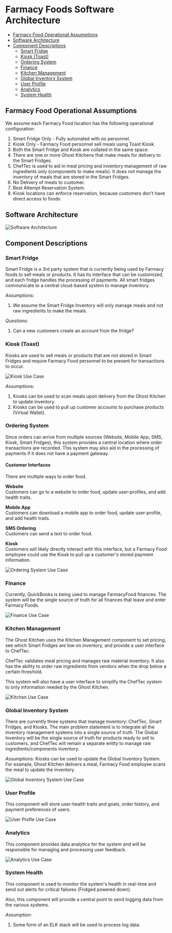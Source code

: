 # Farmacy Foods Software Architecture

- [Farmacy Food Operational Assumptions](#farmacy-food-operational-assumptions)
- [Software Architecture](#software-architecture)
- [Component Descriptions](#component-descriptions)
  * [Smart Fridge](#smart-fridge)
  * [Kiosk (Toast)](#kiosk--toast-)
  * [Ordering System](#ordering-system)
  * [Finance](#finance)
  * [Kitchen Management](#kitchen-management)
  * [Global Inventory System](#global-inventory-system)
  * [User Profile](#user-profile)
  * [Analytics](#analytics)
  * [System Health](#system-health)


## Farmacy Food Operational Assumptions
We assume each Farmacy Food location has the following operational configuration:

1. Smart Fridge Only - Fully automated with no personnel.
2. Kiosk Only - Farmacy Food personnel sell meals using Toast Kiosk.
3. Both the Smart Fridge and Kiosk are collated in the same space.
4. There are one or more Ghost Kitchens that make meals for delivery to the Smart Fridges.
5. ChefTec is used to aid in meal pricing and inventory management of raw ingredients only (components to make meals). It does not manage the inventory of meals that are stored in the Smart Fridges.
6. No Delivery of meals to customer.
7. Best Attempt Reservation System.
8. Kiosk locations can enforce reservation, because customers don't have direct access to foods.


## Software Architecture
![Software Architecture](images/FinalArchitecture.png)


## Component Descriptions

### Smart Fridge
Smart Fridge is a 3rd party system that is currently being used by Farmacy foods to sell meals or products. It has its interface that can be customized, and each fridge handles the processing of payments. All smart fridges communicate to a central cloud-based system to manage inventory.

*Assumptions:*
1. We assume the Smart Fridge Inventory will only manage meals and not raw ingredients to make the meals.

*Questions:*
1. Can a new customers create an account from the fridge?

### Kiosk (Toast)
Kiosks are used to sell meals or products that are not stored in Smart Fridges and require Farmacy Food personnel to be present for transactions to occur.

![Kiosk Use Case](images/KioskUseCase.png)

*Assumptions:*
1. Kiosks can be used to scan meals upon delivery from the Ghost Kitchen to update inventory.
2. Kiosks can be used to pull up customer accounts to purchase products (Virtual Wallet).

### Ordering System
Since orders can arrive from multiple sources (Website, Mobile App, SMS, Kiosk, Smart Fridges), this system provides a central location where order transactions are recorded. This system may also aid in the processing of payments if it does not have a payment gateway.

#### Customer Interfaces
There are multiple ways to order food.

**Website**<br>
Customers can go to a website to order food, update user-profiles, and add health traits.

**Mobile App**<br>
Customers can download a mobile app to order food, update user-profile, and add health traits.

**SMS Ordering**<br>
Customers can send a text to order food.

**Kiosk**<br>
Customers will likely directly interact with this interface, but a Farmacy Food employee could use the Kiosk to pull up a customer's stored payment information.

![Ordering System Use Case](images/OrderSystemUseCase.png)

### Finance
Currently, QuickBooks is being used to manage FarmacyFood finances. The system will be the single source of truth for all finances that leave and enter Farmacy Foods.

![Finance Use Case](images/FinanceUseCase.png)

### Kitchen Management
The Ghost Kitchen uses the Kitchen Management component to set pricing, see which Smart Fridges are low on inventory, and provide a user interface to ChefTec.

ChefTec validates meal pricing and manages raw material inventory. It also has the ability to order raw ingredients from vendors when the drop below a certain threshold.

This system will also have a user interface to simplify the ChefTec system to only information needed by the Ghost Kitchen.

![Kitchen Use Case](images/KitchenManagementUseCase.png)

### Global Inventory System
There are currently three systems that manage inventory: ChefTec, Smart Fridges, and Kiosks. The main problem statement is to integrate all the inventory management systems into a single source of truth. The Global Inventory will be the single source of truth for products ready to sell to customers, and ChefTec will remain a separate entity to manage raw ingredients/components inventory.

*Assumptions:*
Kiosks can be used to update the Global Inventory System. For example, Ghost Kitchen delivers a meal, Farmacy Food employee scans the meal to update the inventory.

![Global Inventory System Use Case](images/GlobalnventorySystemUseCase.png)

### User Profile
This component will store user-health traits and goals, order history, and payment preferences of users.

![User Profle Use Case](images/UserProfileUseCase.png)

### Analytics
This component provides data analytics for the system and will be responsible for managing and processing user feedback.

![Analytics Use Case](images/AnalyticsUseCase.png)

### System Health
This component is used to monitor the system's health in real-time and send out alerts for critical failures (Fridged powered down).

Also, this component will provide a central point to send logging data from the various systems.

*Assumption:*
1. Some form of an ELK stack will be used to process log data.




